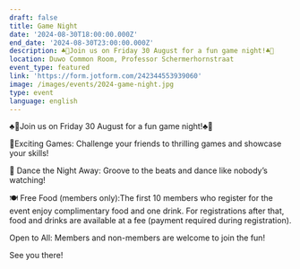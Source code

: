 ```yaml
---
draft: false
title: Game Night
date: '2024-08-30T18:00:00.000Z'
end_date: '2024-08-30T23:00:00.000Z'
description: ♣️👾Join us on Friday 30 August for a fun game night!♣️👾
location: Duwo Common Room, Professor Schermerhornstraat
event_type: featured
link: 'https://form.jotform.com/242344553939060'
image: /images/events/2024-game-night.jpg
type: event
language: english
---
```

♣️👾Join us on Friday 30 August for a fun game night!♣️👾

🎯Exciting Games: Challenge your friends to thrilling games and showcase your skills!

💃 Dance the Night Away: Groove to the beats and dance like nobody’s watching!

🍽 Free Food (members only):The first 10 members who register for the event enjoy complimentary food and one drink. For registrations after that, food and drinks are available at a fee (payment required during registration).

Open to All: Members and non-members are welcome to join the fun! 

See you there!
